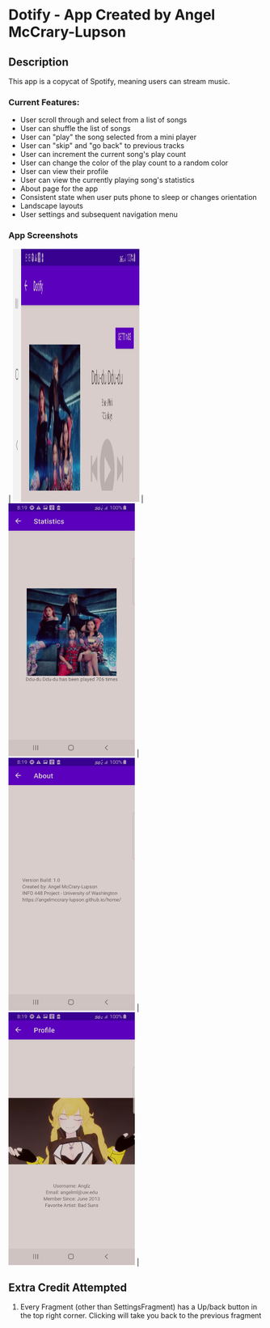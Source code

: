 # Dotify - App Created by Angel McCrary-Lupson

## Description
This app is a copycat of Spotify, meaning users can stream music.

### Current Features:
- User scroll through and select from a list of songs
- User can shuffle the list of songs
- User can "play" the song selected from a mini player
- User can "skip" and "go back" to previous tracks
- User can increment the current song's play count
- User can change the color of the play count to a random color
- User can view their profile
- User can view the currently playing song's statistics
- About page for the app
- Consistent state when user puts phone to sleep or changes orientation
- Landscape layouts
- User settings and subsequent navigation menu

### App Screenshots
| <img src="github%20screenshots/Dotify_hwk3_src_1.jpg" alt="Image of Playing Song in Landscape" width="250" height="500"> |
<img src="github%20screenshots/Dotify_hwk3_src_2.jpg" alt="Song Statistics View" width="250" height="500"> |
<img src="github%20screenshots/Dotify_hwk3_src_3.jpg" alt="About View" width="250" height="500"> |
<img src="github%20screenshots/Dotify_hwk3_src_4.jpg" alt="User Profile" width="250" height="500"> |

## Extra Credit Attempted
1. Every Fragment (other than SettingsFragment) has a Up/back button in the top right corner. Clicking
will take you back to the previous fragment
